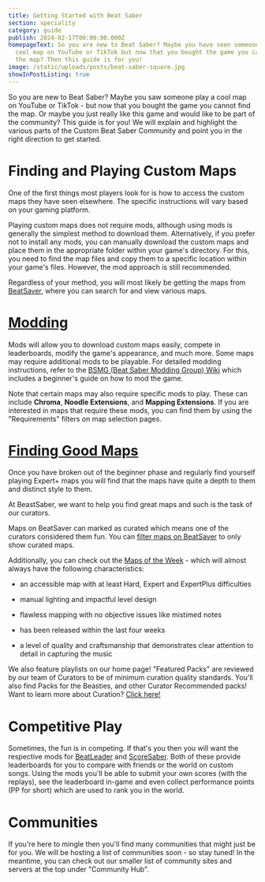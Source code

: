 ```yaml
---
title: Getting Started with Beat Saber
section: speciality
category: guide
publish: 2024-02-17T00:00:00.000Z
homepageText: So you are new to Beat Saber? Maybe you have seen someone play a
  cool map on YouTube or TikTok but now that you bought the game you cannot find
  the map? Then this guide is for you!
image: /static/uploads/posts/beat-saber-square.jpg
showInPostListing: true
---
```


So you are new to Beat Saber? Maybe you saw someone play a cool map on YouTube or TikTok - but now that you bought the game you cannot find the map. Or maybe you just really like this game and would like to be part of the community? This guide is for you! We will explain and highlight the various parts of the Custom Beat Saber Community and point you in the right direction to get started.

# Finding and Playing Custom Maps

One of the first things most players look for is how to access the custom maps they have seen elsewhere. The specific instructions will vary based on your gaming platform.

Playing custom maps does not require mods, although using mods is generally the simplest method to download them. Alternatively, if you prefer not to install any mods, you can manually download the custom maps and place them in the appropriate folder within your game's directory. For this, you need to find the map files and copy them to a specific location within your game's files. However, the mod approach is still recommended.

Regardless of your method, you will most likely be getting the maps from [BeatSaver](https://beatsaver.com), where you can search for and view various maps.

# [Modding](/installing-the-mod-guide-necessary-for-any-custom-songs)

Mods will allow you to download custom maps easily, compete in leaderboards, modify the game's appearance, and much more. Some maps may require additional mods to be playable. For detailed modding instructions, refer to the [BSMG (Beat Saber Modding Group) Wiki](https://bsmg.wiki/beginners-guide.html) which includes a beginner's guide on how to mod the game.

Note that certain maps may also require specific mods to play. These can include **Chroma**, **Noodle Extensions**, and **Mapping Extensions**. If you are interested in maps that require these mods, you can find them by using the "Requirements" filters on map selection pages.

# [Finding Good Maps](getting-started/custom-songs)

Once you have broken out of the beginner phase and regularly find yourself playing Expert+ maps you will find that the maps have quite a depth to them and distinct style to them.

At BeastSaber, we want to help you find great maps and such is the task of our curators.

Maps on BeatSaver can marked as curated which means one of the curators considered them fun. You can [filter maps on BeatSaver](https://beatsaver.com/?curated=true) to only show curated maps.

Additionally, you can check out the [Maps of the Week](/maps-of-the-week/1) - which will almost always have the following characteristics:

- an accessible map with at least Hard, Expert and ExpertPlus difficulties

- manual lighting and impactful level design

- flawless mapping with no objective issues like mistimed notes

- has been released within the last four weeks

- a level of quality and craftsmanship that demonstrates clear attention to detail in capturing the music

We also feature playlists on our home page! "Featured Packs" are reviewed by our team of Curators to be of minimum curation quality standards. You'll also find Packs for the Beasties, and other Curator Recommended packs! Want to learn more about Curation? [Click here!](/curation)


# Competitive Play

Sometimes, the fun is in competing. If that's you then you will want the respective mods for [BeatLeader](https://beatleader.xyz/) and [ScoreSaber](https://scoresaber.com/). Both of these provide leaderboards for you to compare with friends or the world on custom songs. Using the mods you'll be able to submit your own scores (with the replays), see the leaderboard in-game and even collect performance points (PP for short) which are used to rank you in the world.

# Communities

If you're here to mingle then you'll find many communities that might just be for you. We will be hosting a list of communities soon - so stay tuned! In the meantime, you can check out our smaller list of community sites and servers at the top under "Community Hub".

